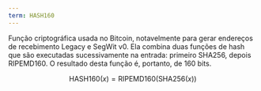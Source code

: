 ```yaml
---
term: HASH160
---
```


Função criptográfica usada no Bitcoin, notavelmente para gerar endereços de recebimento Legacy e SegWit v0. Ela combina duas funções de hash que são executadas sucessivamente na entrada: primeiro SHA256, depois RIPEMD160. O resultado desta função é, portanto, de 160 bits.

$$\text{HASH160}(x) = \text{RIPEMD160}(\text{SHA256}(x))$$